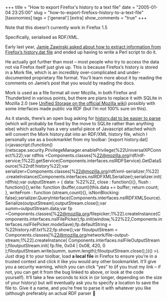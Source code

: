 +++
title = "How to export Firefox's history to a text file"
date = "2005-01-04 23:25:00"
slug = "how-to-export-firefoxs-history-to-a-text-file"
[taxonomies]
tags = ['general']
[extra]
show_comments = "true"
+++

<ins datetime="2006-01-07T18:52:06Z"></ins>

Note that this doesn’t currently work in Firefox 1.5

Specifically, serialised as RDF/XML.

Early last year, [Jamie Zawinski asked about how to extract information from Firefox’s history.dat file](http://www.livejournal.com/users/jwz/312657.html) and ended up having to write a Perl script to do it.

He actually got further than most – most people who try to access the data not via Firefox itself just give up. This is because Firefox’s history is stored in a Mork file, which is an incredibly over-complicated and under-documented proprietary file format. You’ll learn more about it by reading the comments on Jamie’s post that you would by reading the docs.

Mork is used as a file format all over Mozilla, in both Firefox and Thunderbird in various points, but there are plans to replace it with SQLite in Mozilla 2.0 (see [Unified Storage on the official Mozilla wiki](http://wiki.mozilla.org/index.php/Mozilla2:Unified_Storage)) possibly with some interfaces made public via RDF (but I’m not 100% sure on this).

As it stands, there’s an open bug asking for [history.dat to be easier to parse](https://bugzilla.mozilla.org/show_bug.cgi?id=241438) (which will probably be fixed by the move to SQLite rather than anything else) which actually has a very useful piece of Javascript attached which will convert the Mork history.dat into an RDF/XML history file, which I personally use as a bookmarklet from my toolbar: [export history.dat](<javascript:(function(){netscape.security.PrivilegeManager.enablePrivilege(%22UniversalXPConnect%22);var rdfhis =Components.classes[%22@mozilla.org/rdf/rdf-service;1%22].getService(Components.interfaces.nsIRDFService).GetDataSource(%22rdf:history%22);var serializer=Components.classes[%22@mozilla.org/rdf/xml-serializer;1%22] .createInstance(Components.interfaces.nsIRDFXMLSerializer);serializer.init(rdfhis);var outputStream = { data: %22%22, close : function(){}, flush : function(){},write: function (buffer,count){this.data += buffer; return count; }, writeFrom : function (stream,count){}, isNonBlocking: false};serializer.QueryInterface(Components.interfaces.nsIRDFXMLSource).Serialize(outputStream);outputStream.close();var summ=outputStream.data;var fp =Components.classes[%22@mozilla.org/filepicker;1%22].createInstance(Components.interfaces.nsIFilePicker);fp.init(window,%22%22,Components.interfaces.nsIFilePicker.modeSave);fp.defaultString = %22history.rdf.txt%22;fp.show();var filoutputStream = Components.classes[%22@mozilla.org/network/file-output-stream;1%22].createInstance( Components.interfaces.nsIFileOutputStream );filoutputStream.init( fp.file, 0x04 | 0x08, 420, 0 );filoutputStream.write(summ, summ.length);filoutputStream.close();})()
\>). Just drag it to your toolbar, load **a local file** in Firefox to ensure you’re in a trusted context and click it like you would any other bookmarklet. It’ll give you a security warning, which you can click “yes” to (if you trust my link – if not, you can get it from the bug linked to above, or look at the code yourself). It’ll take a few seconds to kick in (or longer, depending on the size of your history) but will eventually ask you to specify a location to save the file to. Give it a name, and you’re free to parse it with whatever you like (although preferably an actual RDF parser 🙂
